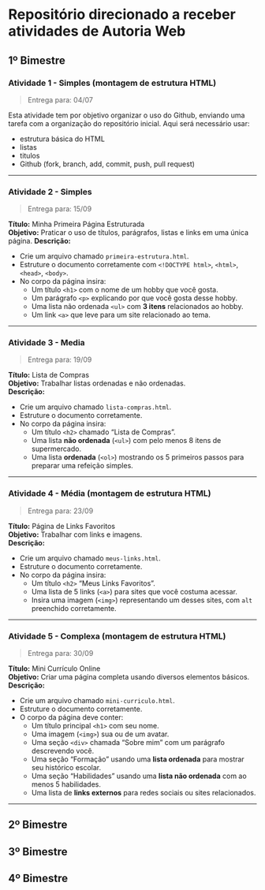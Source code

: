 # Repositório direcionado a receber atividades de Autoria Web

## 1º Bimestre
### Atividade 1 - Simples (montagem de estrutura HTML)
> Entrega para: 04/07

Esta atividade tem por objetivo organizar o uso do Github, enviando uma tarefa com a organização do repositório inicial.
Aqui será necessário usar:
- estrutura básica do HTML
- listas
- titulos
- Github (fork, branch, add, commit, push, pull request)

---

### Atividade 2 - Simples
> Entrega para: 15/09

**Título:** Minha Primeira Página Estruturada  
**Objetivo:** Praticar o uso de títulos, parágrafos, listas e links em uma única página. 
**Descrição:**  
- Crie um arquivo chamado `primeira-estrutura.html`.  
- Estruture o documento corretamente com `<!DOCTYPE html>`, `<html>`, `<head>`, `<body>`.  
- No corpo da página insira:  
  - Um título `<h1>` com o nome de um hobby que você gosta.  
  - Um parágrafo `<p>` explicando por que você gosta desse hobby.  
  - Uma lista não ordenada `<ul>` com **3 itens** relacionados ao hobby.  
  - Um link `<a>` que leve para um site relacionado ao tema.  

---

### Atividade 3 - Media
> Entrega para: 19/09

**Título:** Lista de Compras  
**Objetivo:** Trabalhar listas ordenadas e não ordenadas.  
**Descrição:**  
- Crie um arquivo chamado `lista-compras.html`.  
- Estruture o documento corretamente.  
- No corpo da página insira:  
  - Um título `<h2>` chamado “Lista de Compras”.  
  - Uma lista **não ordenada** (`<ul>`) com pelo menos 8 itens de supermercado.  
  - Uma lista **ordenada** (`<ol>`) mostrando os 5 primeiros passos para preparar uma refeição simples.  

---

### Atividade 4 - Média (montagem de estrutura HTML)
> Entrega para: 23/09

**Título:** Página de Links Favoritos  
**Objetivo:** Trabalhar com links e imagens.  
**Descrição:**  
- Crie um arquivo chamado `meus-links.html`.  
- Estruture o documento corretamente.  
- No corpo da página insira:  
  - Um título `<h2>` “Meus Links Favoritos”.  
  - Uma lista de 5 links (`<a>`) para sites que você costuma acessar.  
  - Insira uma imagem (`<img>`) representando um desses sites, com `alt` preenchido corretamente.  

---

### Atividade 5 - Complexa (montagem de estrutura HTML)
> Entrega para: 30/09

**Título:** Mini Currículo Online  
**Objetivo:** Criar uma página completa usando diversos elementos básicos.  
**Descrição:**  
- Crie um arquivo chamado `mini-curriculo.html`.  
- Estruture o documento corretamente.  
- O corpo da página deve conter:  
  - Um título principal `<h1>` com seu nome.  
  - Uma imagem (`<img>`) sua ou de um avatar.  
  - Uma seção `<div>` chamada “Sobre mim” com um parágrafo descrevendo você.  
  - Uma seção “Formação” usando uma **lista ordenada** para mostrar seu histórico escolar.  
  - Uma seção “Habilidades” usando uma **lista não ordenada** com ao menos 5 habilidades.  
  - Uma lista de **links externos** para redes sociais ou sites relacionados.  

---

## 2º Bimestre

## 3º Bimestre

## 4º Bimestre
